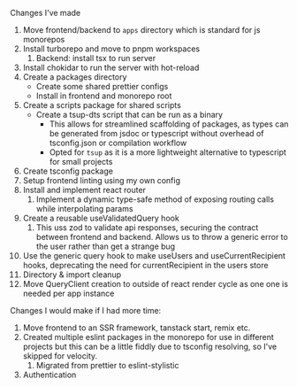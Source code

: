 Changes I've made

1. Move frontend/backend to `apps` directory which is standard for js monorepos
1. Install turborepo and move to pnpm workspaces
   1. Backend: install tsx to run server
1. Install chokidar to run the server with hot-reload
1. Create a packages directory
   - Create some shared prettier configs
   - Install in frontend and monorepo root
1. Create a scripts package for shared scripts
   - Create a tsup-dts script that can be run as a binary
     - This allows for streamlined scaffolding of packages, as types can be generated from jsdoc or typescript without overhead of tsconfig.json or compilation workflow
     - Opted for `tsup` as it is a more lightweight alternative to typescript for small projects
1. Create tsconfig package
1. Setup frontend linting using my own config
1. Install and implement react router
   1. Implement a dynamic type-safe method of exposing routing calls while interpolating params
1. Create a reusable useValidatedQuery hook
   1. This uss zod to validate api responses, securing the contract between frontend and backend. Allows us to throw a generic error to the user rather than get a strange bug
1. Use the generic query hook to make useUsers and useCurrentRecipient hooks, deprecating the need for currentRecipient in the users store
1. Directory & import cleanup
1. Move QueryClient creation to outside of react render cycle as one one is needed per app instance

Changes I would make if I had more time:

1. Move frontend to an SSR framework, tanstack start, remix etc.
2. Created multiple eslint packages in the monorepo for use in different projects but this can be a little fiddly due to tsconfig resolving, so I've skipped for velocity.
   1. Migrated from prettier to eslint-stylistic
3. Authentication
